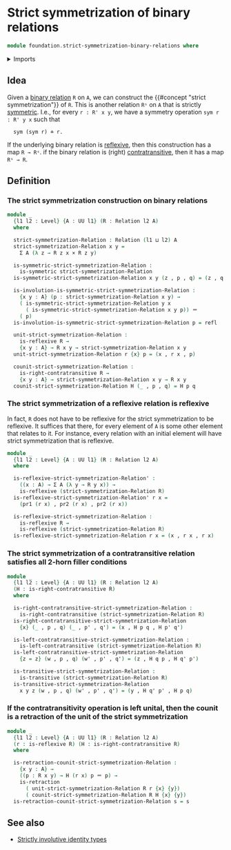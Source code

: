 # Strict symmetrization of binary relations

```agda
module foundation.strict-symmetrization-binary-relations where
```

<details><summary>Imports</summary>

```agda
open import foundation.dependent-pair-types
open import foundation.equality-dependent-function-types
open import foundation.fundamental-theorem-of-identity-types
open import foundation.iterated-dependent-product-types
open import foundation.subtypes
open import foundation.contratransitive-binary-relations
open import foundation.function-types
open import foundation.homotopies
open import foundation.binary-relations
open import foundation.transitive-binary-relations
open import foundation.reflexive-relations
open import foundation.univalence
open import foundation.universe-levels

open import foundation-core.cartesian-product-types
open import foundation-core.empty-types
open import foundation-core.equivalences
open import foundation-core.retractions
open import foundation-core.identity-types
open import foundation-core.negation
open import foundation-core.propositions
open import foundation-core.torsorial-type-families
```

</details>

## Idea

Given a [binary relation](foundation.binary-relations.md) `R` on `A`, we can
construct the {{#concept "strict symmetrization"}} of `R`. This is another
relation `Rˢ` on `A` that is strictly
[symmetric](foundation.binary-relations.md). I.e., for every `r : R' x y`, we
have a symmetry operation `sym r : R' y x` such that

```text
  sym (sym r) ≐ r.
```

If the underlying binary relation is
[reflexive](foundation.reflexive-relations.md), then this construction has a map
`R → Rˢ`. if the binary relation is (right)
[contratransitive](foundation.contratransitive-binary-relations.md), then it has
a map `Rˢ → R`.

## Definition

### The strict symmetrization construction on binary relations

```agda
module _
  {l1 l2 : Level} {A : UU l1} (R : Relation l2 A)
  where

  strict-symmetrization-Relation : Relation (l1 ⊔ l2) A
  strict-symmetrization-Relation x y =
    Σ A (λ z → R z x × R z y)

  is-symmetric-strict-symmetrization-Relation :
    is-symmetric strict-symmetrization-Relation
  is-symmetric-strict-symmetrization-Relation x y (z , p , q) = (z , q , p)

  is-involution-is-symmetric-strict-symmetrization-Relation :
    {x y : A} (p : strict-symmetrization-Relation x y) →
    ( is-symmetric-strict-symmetrization-Relation y x
      ( is-symmetric-strict-symmetrization-Relation x y p)) ＝
    ( p)
  is-involution-is-symmetric-strict-symmetrization-Relation p = refl

  unit-strict-symmetrization-Relation :
    is-reflexive R →
    {x y : A} → R x y → strict-symmetrization-Relation x y
  unit-strict-symmetrization-Relation r {x} p = (x , r x , p)

  counit-strict-symmetrization-Relation :
    is-right-contratransitive R →
    {x y : A} → strict-symmetrization-Relation x y → R x y
  counit-strict-symmetrization-Relation H (_ , p , q) = H p q
```

### The strict symmetrization of a reflexive relation is reflexive

In fact, `R` does not have to be reflexive for the strict symmetrization to be
reflexive. It suffices that there, for every element of `A` is some other
element that relates to it. For instance, every relation with an initial element
will have strict symmetrization that is reflexive.

```agda
module _
  {l1 l2 : Level} {A : UU l1} (R : Relation l2 A)
  where

  is-reflexive-strict-symmetrization-Relation' :
    ((x : A) → Σ A (λ y → R y x)) →
    is-reflexive (strict-symmetrization-Relation R)
  is-reflexive-strict-symmetrization-Relation' r x =
    (pr1 (r x) , pr2 (r x) , pr2 (r x))

  is-reflexive-strict-symmetrization-Relation :
    is-reflexive R →
    is-reflexive (strict-symmetrization-Relation R)
  is-reflexive-strict-symmetrization-Relation r x = (x , r x , r x)
```

### The strict symmetrization of a contratransitive relation satisfies all 2-horn filler conditions

```agda
module _
  {l1 l2 : Level} {A : UU l1} (R : Relation l2 A)
  (H : is-right-contratransitive R)
  where

  is-right-contratransitive-strict-symmetrization-Relation :
    is-right-contratransitive (strict-symmetrization-Relation R)
  is-right-contratransitive-strict-symmetrization-Relation
    {x} (_ , p , q) (_ , p' , q') = (x , H p q , H p' q')

  is-left-contratransitive-strict-symmetrization-Relation :
    is-left-contratransitive (strict-symmetrization-Relation R)
  is-left-contratransitive-strict-symmetrization-Relation
    {z = z} (w , p , q) (w' , p' , q') = (z , H q p , H q' p')

  is-transitive-strict-symmetrization-Relation :
    is-transitive (strict-symmetrization-Relation R)
  is-transitive-strict-symmetrization-Relation
    x y z (w , p , q) (w' , p' , q') = (y , H q' p' , H p q)
```

### If the contratransitivity operation is left unital, then the counit is a retraction of the unit of the strict symmetrization

```agda
module _
  {l1 l2 : Level} {A : UU l1} (R : Relation l2 A)
  (r : is-reflexive R) (H : is-right-contratransitive R)
  where

  is-retraction-counit-strict-symmetrization-Relation :
    {x y : A} →
    ((p : R x y) → H (r x) p ＝ p) →
    is-retraction
      ( unit-strict-symmetrization-Relation R r {x} {y})
      ( counit-strict-symmetrization-Relation R H {x} {y})
  is-retraction-counit-strict-symmetrization-Relation s = s
```

## See also

- [Strictly involutive identity types](foundation.strictly-involutive-identity-types.md)

